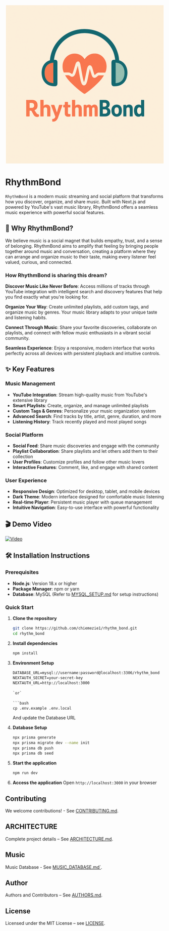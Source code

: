<div align="center">
  <img src="public/images/logo_with_name.png" alt="RhythmBond Logo" width="500"/>
</div>

# RhythmBond

`RhythmBond` is a modern music streaming and social platform that transforms how you discover, organize, and share music. Built with Next.js and powered by YouTube's vast music library, RhythmBond offers a seamless music experience with powerful social features.

## 🎵 Why RhythmBond?
We believe music is a social magnet that builds empathy, trust, and a sense of belonging. RhythmBond aims to amplify that feeling by bringing people together around music and conversation, creating a platform where they can arrange and organize music to their taste, making every listener feel valued, curious, and connected.

### How RhythmBond is sharing this dream?

**Discover Music Like Never Before**: Access millions of tracks through YouTube integration with intelligent search and discovery features that help you find exactly what you're looking for.

**Organize Your Way**: Create unlimited playlists, add custom tags, and organize music by genres. Your music library adapts to your unique taste and listening habits.

**Connect Through Music**: Share your favorite discoveries, collaborate on playlists, and connect with fellow music enthusiasts in a vibrant social community.

**Seamless Experience**: Enjoy a responsive, modern interface that works perfectly across all devices with persistent playback and intuitive controls.

## ✨ Key Features

### Music Management
- **YouTube Integration**: Stream high-quality music from YouTube's extensive library
- **Smart Playlists**: Create, organize, and manage unlimited playlists
- **Custom Tags & Genres**: Personalize your music organization system
- **Advanced Search**: Find tracks by title, artist, genre, duration, and more
- **Listening History**: Track recently played and most played songs

### Social Platform
- **Social Feed**: Share music discoveries and engage with the community
- **Playlist Collaboration**: Share playlists and let others add them to their collection
- **User Profiles**: Customize profiles and follow other music lovers
- **Interactive Features**: Comment, like, and engage with shared content

### User Experience
- **Responsive Design**: Optimized for desktop, tablet, and mobile devices
- **Dark Theme**: Modern interface designed for comfortable music listening
- **Real-time Player**: Persistent music player with queue management
- **Intuitive Navigation**: Easy-to-use interface with powerful functionality

## 🎬 Demo Video

[![Video](https://img.youtube.com/vi/M3xYfDrXIMQ/maxresdefault.jpg)](https://youtu.be/M3xYfDrXIMQ)

## 🛠️ Installation Instructions

### Prerequisites
- **Node.js**: Version 18.x or higher
- **Package Manager**: npm or yarn
- **Database**: MySQL (Refer to [MYSQL_SETUP.md](MYSQL_SETUP.md) for setup instructions)

### Quick Start

1. **Clone the repository**
   ```bash
   git clone https://github.com/chiemezie1/rhythm_bond.git
   cd rhythm_bond
   ```

2. **Install dependencies**
   ```bash
   npm install
   ```

3. **Environment Setup**

   ```env
   DATABASE_URL=mysql://username:password@localhost:3306/rhythm_bond
   NEXTAUTH_SECRET=your-secret-key
   NEXTAUTH_URL=http://localhost:3000
   
   `or`

   ```bash
   cp .env.example .env.local
   ```
   And update the Database URL
   
4. **Database Setup**
   ```bash
   npx prisma generate
   npx prisma migrate dev --name init
   npx prisma db push
   npx prisma db seed
   ```

5. **Start the application**
   ```bash
   npm run dev
   ```

6. **Access the application**
   Open `http://localhost:3000` in your browser



## Contributing
We welcome contributions! - See [CONTRIBUTING.md](CONTRIBUTING.md).

## ARCHITECTURE
Complete project details – See [ARCHITECTURE.md](ARCHITECTURE.md).

## Music
Music Database - See [MUSIC_DATABASE.md`](MUSIC_DATABASE.md).

## Author
Authors and Contributors – See [AUTHORS.md](AUTHORS.md).

## License
Licensed under the MIT License – see [LICENSE](LICENSE).

